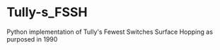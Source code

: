 # Tully-s_FSSH
Python implementation of Tully's Fewest Switches Surface Hopping as purposed in 1990 
